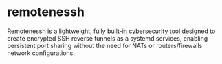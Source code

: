 # remotenessh
Remotenessh is a lightweight, fully built-in cybersecurity tool designed to create encrypted SSH reverse tunnels as a systemd services, enabling persistent port sharing without the need for NATs or routers/firewalls network configurations.
